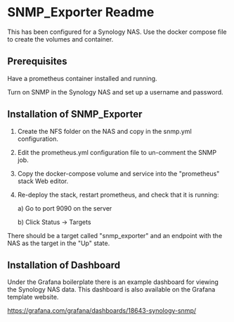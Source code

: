 # SNMP_Exporter Readme

This has been configured for a Synology NAS.
Use the docker compose file to create the volumes and container.

## Prerequisites

Have a prometheus container installed and running.

Turn on SNMP in the Synology NAS and set up a username and password.

## Installation of SNMP_Exporter

1) Create the NFS folder on the NAS and copy in the snmp.yml configuration.

2) Edit the prometheus.yml configuration file to un-comment the SNMP job.

3) Copy the docker-compose volume and service into the "prometheus" stack Web editor.

4) Re-deploy the stack, restart prometheus, and check that it is running:

	a) Go to port 9090 on the server

	b) Click Status -> Targets

There should be a target called "snmp_exporter" and an endpoint with the NAS as the target in the "Up" state.

## Installation of Dashboard

Under the Grafana boilerplate there is an example dashboard for viewing the Synology NAS data.
This dashboard is also available on the Grafana template website.

https://grafana.com/grafana/dashboards/18643-synology-snmp/